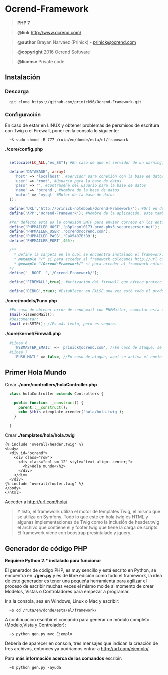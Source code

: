 # Ocrend-Framework

>**PHP 7**

>**@link** http://www.ocrend.com/

>**@author** Brayan Narváez (Prinick) - <prinick@ocrend.com>

>**@copyright** 2016 Ocrend Software

>**@license** Private code

## Instalación
### Descarga
```
  git clone https://github.com/prinick96/Ocrend-Framework.git
```
### Configuración

En caso de estar en LINUX y obtener problemas de persmisos de escritura con Twig o el Firewall, poner en la consola lo siguiente:
```
  ~$ sudo chmod -R 777 /ruta/en/donde/esta/el/framework
```

__./core/config.php__
```php

  setlocale(LC_ALL,"es_ES"); #En caso de que el servidor de un warning, comentar esta línea, significa que no soporta setlocale

  define('DATABASE', array(
    'host' => 'localhost', #Servidor para conexión con la base de datos
    'user' => 'root', #Usuario para la base de datos
    'pass' => '', #Contraseña del usuario para la base de datos
    'name' => 'ocrend', #Nombre de la base de datos
    'motor' => 'mysql' #Motor de la base de datos
  ));

  define('URL','http://prinick-notebook/Ocrend-Framework/'); #Url en donde está instalado el framework, importante el "/" al final
  define('APP','Ocrend-Framework'); #Nombre de la aplicación, este también sale en <title></title>, correos, footer y demás

  #Por defecto esta es la conexión SMTP para enviar correos en los entornos de desarrollo, luego se ha de cambiar en producción.
  define('PHPMAILER_HOST','p3plcpnl0173.prod.phx3.secureserver.net');
  define('PHPMAILER_USER','ocrend@ocrend.com');
  define('PHPMAILER_PASS','CaX5487B!89');
  define('PHPMAILER_PORT',465);

  /**
    * Define la carpeta en la cual se encuentra instalado el framework.
    * @example "/" si para acceder al framework colocamos http://url.com en la URL, ó http://localhost
    * @example "/Ocrend-Framework/" si para acceder al framework colocamos http://url.com/Ocrend-Framework, ó http://localhost/Ocrend-Framework/
  */
  define('__ROOT__','/Ocrend-Framework/');

  define('FIREWALL',true); #Activación del firewall que ofrece protección contra múltiples ataques comunes

  define('DEBUG',true); #Establecer en FALSE una vez esté todo el producción, en desarrollo mantener en true
```
__./core/models/Func.php__
```php
  #En caso de obtener error de send_mail con PHPMailer, comentar esta línea:
  $mail->isSendMail();
  #Descomentar:
  $mail->isSMTP(); //Es más lento, pero es seguro.
```
__./core/kernel/Firewall.php__
```php
  #Línea 6
    'WEBMASTER_EMAIL' => 'prinick@ocrend.com', //En caso de ataque, se enviará un email a este correo notificando
  #Línea 7
    'PUSH_MAIL' => false, //En caso de ataque, aquí se activa el envío de un email de alerta al correo en WEBMASTER_EMAIL
```

## Primer Hola Mundo

Crear __./core/controllers/holaController.php__
```php
  class holaController extends Controllers {

    public function __construct() {
      parent::__construct();
      echo $this->template->render('hola/hola.twig');
    }

  }
```
Crear __./templates/hola/hola.twig__
```twig
{% include 'overall/header.twig' %}
<body>
  <div id="ocrend">
    <div class="row">
      <div class="col-sm-12" style="text-align: center;">
        <h2>Hola mundo</h2>
      </div>
    </div>
  </div>
{% include 'overall/footer.twig' %}
</body>
</html>
```
Acceder a http://url.com/hola/

> Y listo, el framework utiliza el motor de templates Twig, el mismo que se utiliza en Symfony. Todo lo que esté en hola.twig es HTML y algunas implementaciones de Twig como la inclusión de header.twig el archivo que contiene el <head> y footer.twig que tiene la carga de scripts. El framework viene con boostrap presintalado y jquery.

## Generador de código PHP

__Requiere Python 2.* instalado para funcionar__

El generador de código PHP, es muy sencillo y está escrito en Python, se encuentra en __./gen.py__ y es de libre edición como todo el framework, la idea de este generador es tener una pequeña herramienta para agilizar el proceso de escribir muchas veces el mismo molde al momento de crear Modelos, Vistas o Controladores para empezar a programar.

Ir a la consola, sea en Windows, Linux o Mac y escribir:
```
  ~$ cd /ruta/en/donde/esta/el/framework/
```
A continuación escribir el comando para generar un módulo completo (Modelo,Vista y Controlador):
```
  ~$ python gen.py mvc Ejemplo
```
Debería de aparecer en consola, tres mensajes que indican la creación de tres archivos, entonces ya podríamos entrar a http://url.com/ejemplo/

Para __más información acerca de los comandos__ escribir:
```
  ~$ python gen.py -ayuda
```
